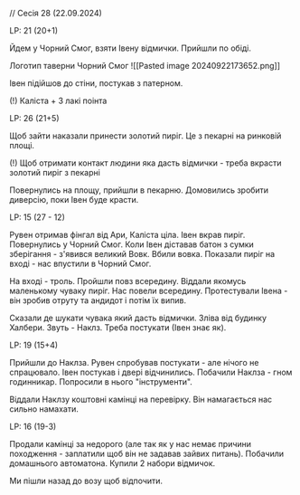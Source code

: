 
// Сесія 28 (22.09.2024)

LP: 21 (20+1)

Йдем у Чорний Смог, взяти Івену відмички. Прийшли по обіді.

Логотип таверни Чорний Смог
![[Pasted image 20240922173652.png]]


Івен підійшов до стіни, постукав з патерном.

(!) Каліста + 3 лакі поінта

LP: 26 (21+5)

Щоб зайти наказали принести золотий пиріг. Це з пекарні на ринковій площі.

(!) Щоб отримати контакт людини яка дасть відмички - треба вкрасти золотий пиріг з пекарні

Повернулись на площу, прийшли в пекарню.  Домовились зробити диверсію, поки Івен буде красти.

LP: 15 (27 - 12)

Рувен отримав фінгал від Ари, Каліста ціла. Івен вкрав пиріг. Повернулись у Чорний Смог. 
Коли Івен діставав батон з сумки зберігання - з'явився великий Вовк. Вбили вовка. 
Показали пиріг на вході - нас впустили в Чорний Смог.

На вході - троль. Пройшли повз всередину. Віддали якомусь маленькому чуваку пиріг. Нас повели всередину. Протестували Івена - він зробив отруту та андидот і потім їх випив.

Сказали де шукати чувака який дасть відмички. Зліва від будинку Халбери. Звуть - Наклз. Треба постукати (Івен знає як).

LP: 19 (15+4)

Прийшли до Наклза. Рувен спробував постукати - але нічого не спрацювало. Івен постукав і двері відчинились. Побачили Наклза - гном годинникар. Попросили в нього "інструменти".

Віддали Наклзу коштовні камінці на перевірку. Він намагається нас сильно намахати.

LP: 16 (19-3)

Продали камінці за недорого (але так як у нас немає причини походження - заплатили щоб він не задавав зайвих питань). Побачили домашнього автоматона. Купили 2 набори відмичок.

Ми пішли назад до возу щоб відпочити.